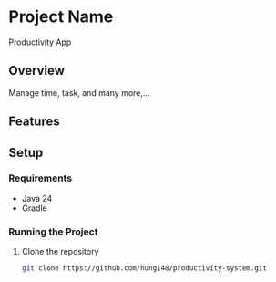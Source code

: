 # Project Name
Productivity App

## Overview
Manage time, task, and many more,...

## Features


## Setup
### Requirements
- Java 24
- Gradle

### Running the Project
1. Clone the repository
   ```bash
   git clone https://github.com/hung148/productivity-system.git
